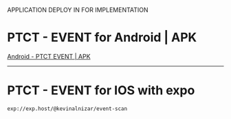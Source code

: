  APPLICATION DEPLOY IN FOR IMPLEMENTATION

# PTCT - EVENT for Android | APK
[Android - PTCT EVENT | APK](https://github.com/kevinxcode/publish-app/raw/main/ct-event_v7.apk)

-----------------------------
# PTCT - EVENT for IOS with expo
```
exp://exp.host/@kevinalnizar/event-scan
```
